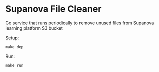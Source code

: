 # Supanova File Cleaner

Go service that runs periodically to remove unused files from Supanova learning platform S3 bucket

Setup:
```
make dep
```

Run:
```
make run
```
